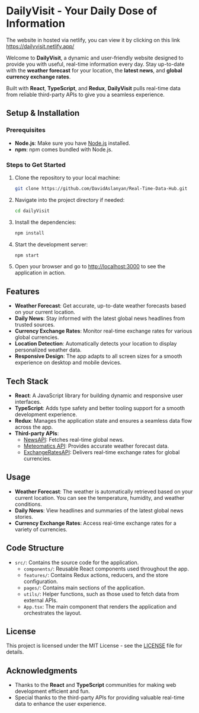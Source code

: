 # DailyVisit - Your Daily Dose of Information

The website in hosted via netlify, you can view it by clicking on this link
https://dailyvisit.netlify.app/

Welcome to **DailyVisit**, a dynamic and user-friendly website designed to provide you with useful, real-time information every day. Stay up-to-date with the **weather forecast** for your location, the **latest news**, and **global currency exchange rates**. 

Built with **React**, **TypeScript**, and **Redux**, **DailyVisit** pulls real-time data from reliable third-party APIs to give you a seamless experience.

## Setup & Installation

### Prerequisites
 
- **Node.js**: Make sure you have [Node.js](https://nodejs.org/) installed.
- **npm**: npm comes bundled with Node.js.

### Steps to Get Started

1. Clone the repository to your local machine:
    ```bash
    git clone https://github.com/DavidAslanyan/Real-Time-Data-Hub.git
    ```
2. Navigate into the project directory if needed:
    ```bash
    cd dailyVisit
    ```
3. Install the dependencies:
    ```bash
    npm install
    ```
4. Start the development server:
    ```bash
    npm start
    ```
5. Open your browser and go to [http://localhost:3000](http://localhost:3000) to see the application in action.


## Features

- **Weather Forecast**: Get accurate, up-to-date weather forecasts based on your current location.
- **Daily News**: Stay informed with the latest global news headlines from trusted sources.
- **Currency Exchange Rates**: Monitor real-time exchange rates for various global currencies.
- **Location Detection**: Automatically detects your location to display personalized weather data.
- **Responsive Design**: The app adapts to all screen sizes for a smooth experience on desktop and mobile devices.

## Tech Stack

- **React**: A JavaScript library for building dynamic and responsive user interfaces.
- **TypeScript**: Adds type safety and better tooling support for a smooth development experience.
- **Redux**: Manages the application state and ensures a seamless data flow across the app.
- **Third-party APIs**:
  - [NewsAPI](https://newsapi.org/): Fetches real-time global news.
  - [Meteomatics API](https://www.meteomatics.com/): Provides accurate weather forecast data.
  - [ExchangeRatesAPI](https://exchangeratesapi.io/): Delivers real-time exchange rates for global currencies.

## Usage

- **Weather Forecast**: The weather is automatically retrieved based on your current location. You can see the temperature, humidity, and weather conditions.
- **Daily News**: View headlines and summaries of the latest global news stories.
- **Currency Exchange Rates**: Access real-time exchange rates for a variety of currencies.

## Code Structure

- `src/`: Contains the source code for the application.
  - `components/`: Reusable React components used throughout the app.
  - `features/`: Contains Redux actions, reducers, and the store configuration.
  - `pages/`: Contains main sections of the application. 
  - `utils/`: Helper functions, such as those used to fetch data from external APIs.
  - `App.tsx`: The main component that renders the application and orchestrates the layout.

## License

This project is licensed under the MIT License - see the [LICENSE](LICENSE) file for details.

## Acknowledgments

- Thanks to the **React** and **TypeScript** communities for making web development efficient and fun.
- Special thanks to the third-party APIs for providing valuable real-time data to enhance the user experience.
